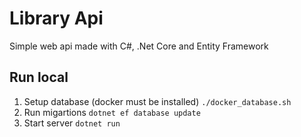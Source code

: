 # Library Api

Simple web api made with C#, .Net Core and Entity Framework

## Run local

1. Setup database (docker must be installed) `./docker_database.sh`
2. Run migartions `dotnet ef database update`
3. Start server `dotnet run`
